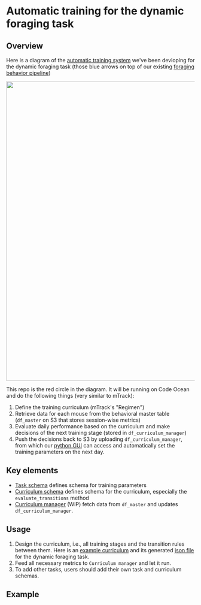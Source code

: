 # Automatic training for the dynamic foraging task

## Overview

Here is a diagram of the [automatic training system](https://github.com/AllenNeuralDynamics/aind-behavior-blog/issues/73) we've been devloping for the dynamic foraging task (those blue arrows on top of our existing [foraging behavior pipeline](https://github.com/AllenNeuralDynamics/aind-foraging-behavior-bonsai-trigger-pipeline))

<img src="https://github.com/AllenNeuralDynamics/aind-foraging-behavior-bonsai-automatic-training/assets/24734299/1a0aded6-c211-4e5d-95e6-f3fa988c2424" width="800">

This repo is the red circle in the diagram. It will be running on Code Ocean and do the following things (very similar to mTrack):
1. Define the training curriculum (mTrack's "Regimen")
2. Retrieve data for each mouse from the behavioral master table (`df_master` on S3 that stores session-wise metrics)
3. Evaluate daily performance based on the curriculum and make decisions of the next training stage (stored in `df_curriculum_manager`)
4. Push the decisions back to S3 by uploading `df_curriculum_manager`, from which our [python GUI](https://github.com/AllenNeuralDynamics/dynamic-foraging-task) can access and automatically set the training parameters on the next day.

## Key elements
- [Task schema](https://github.com/AllenNeuralDynamics/aind-foraging-behavior-bonsai-automatic-training/blob/main/code/dynamic_foraging_curriculum/schema/task.py) defines schema for training parameters
- [Curriculum schema](https://github.com/AllenNeuralDynamics/aind-foraging-behavior-bonsai-automatic-training/blob/main/code/dynamic_foraging_curriculum/schema/curriculum.py) defines schema for the curriculum, especially the `evaluate_transitions` method
- [Curriculum manager](https://github.com/AllenNeuralDynamics/aind-foraging-behavior-bonsai-automatic-training/blob/main/code/dynamic_foraging_curriculum/automation.py)  (WIP) fetch data from `df_master` and updates `df_curriculum_manager`.

## Usage
1. Design the curriculum, i.e., all training stages and the transition rules between them. Here is an [example curriculum](https://github.com/AllenNeuralDynamics/aind-foraging-behavior-bonsai-automatic-training/blob/main/code/dynamic_foraging_curriculum/curriculums/coupled_baiting.py) and its generated [json file](https://github.com/AllenNeuralDynamics/aind-foraging-behavior-bonsai-automatic-training/blob/main/code/dynamic_foraging_curriculum/curriculums/curriculum_Coupled%20Baiting_0.1.json) for the dynamic foraging task.
2. Feed all necessary metrics to `Curriculum manager` and let it run.
3. To add other tasks, users should add their own task and curriculum schemas.

## Example
